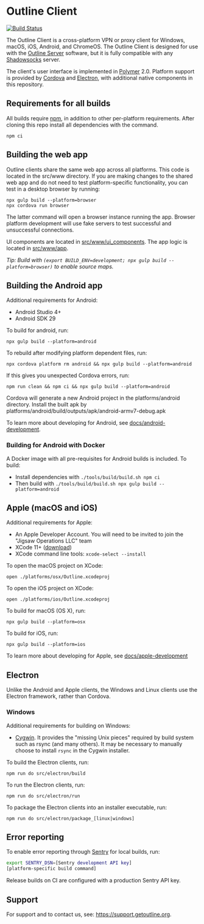 # Outline Client
[![Build Status](https://travis-ci.org/Jigsaw-Code/outline-client.svg?branch=master)](https://travis-ci.org/Jigsaw-Code/outline-client)

The Outline Client is a cross-platform VPN or proxy client for Windows, macOS, iOS, Android, and ChromeOS.  The Outline Client is designed for use with the [Outline Server](https://github.com/Jigsaw-Code/outline-server) software, but it is fully compatible with any [Shadowsocks](https://shadowsocks.org/) server.

The client's user interface is implemented in [Polymer](https://www.polymer-project.org/) 2.0.  Platform support is provided by [Cordova](https://cordova.apache.org/) and [Electron](https://electronjs.org/), with additional native components in this repository.

## Requirements for all builds

All builds require [npm](https://docs.npmjs.com/downloading-and-installing-node-js-and-npm), in addition to other per-platform requirements. After cloning this repo install all dependencies with the command.

    npm ci

## Building the web app

Outline clients share the same web app across all platforms. This code is located in the src/www directory. If you are making changes to the shared web app and do not need to test platform-specific functionality, you can test in a desktop browser by running:

    npx gulp build --platform=browser
    npx cordova run browser

The latter command will open a browser instance running the app. Browser platform development will use fake servers to test successful and unsuccessful connections.

UI components are located in [src/www/ui_components](src/www/ui_components). The app logic is located in [src/www/app](src/www/app).

*Tip: Build with `(export BUILD_ENV=development; npx gulp build --platform=browser)` to enable source maps.*

## Building the Android app

Additional requirements for Android:

* Android Studio 4+
* Android SDK 29

To build for android, run:

    npx gulp build --platform=android

To rebuild after modifying platform dependent files, run:

    npx cordova platform rm android && npx gulp build --platform=android

If this gives you unexpected Cordova errors, run:

    npm run clean && npm ci && npx gulp build --platform=android

Cordova will generate a new Android project in the platforms/android directory.  Install the built apk by  platforms/android/build/outputs/apk/android-armv7-debug.apk

To learn more about developing for Android, see [docs/android-development](docs/android-development.md).

### Building for Android with Docker

A Docker image with all pre-requisites for Android builds is included.  To build:

* Install dependencies with `./tools/build/build.sh npm ci`
* Then build with `./tools/build/build.sh npx gulp build --platform=android`
  
## Apple (macOS and iOS)

Additional requirements for Apple:

* An Apple Developer Account.  You will need to be invited to join the "Jigsaw Operations LLC" team
* XCode 11+ ([download](https://developer.apple.com/xcode/))
* XCode command line tools: `xcode-select --install`


To open the macOS project on XCode:
```
open ./platforms/osx/Outline.xcodeproj
```

To open the iOS project on XCode:
```
open ./platforms/ios/Outline.xcodeproj
```

To build for macOS (OS X), run:
```
npx gulp build --platform=osx
```

To build for iOS, run:
```
npx gulp build --platform=ios
```

To learn more about developing for Apple, see [docs/apple-development](docs/apple-development.md)


## Electron

Unlike the Android and Apple clients, the Windows and Linux clients use the Electron framework, rather than Cordova.

### Windows

Additional requirements for building on Windows:

* [Cygwin](https://cygwin.com/install.html). It provides the "missing Unix pieces" required by build system such as rsync (and many others).  It may be necessary to manually choose to install `rsync` in the Cygwin installer.

To build the Electron clients, run:

    npm run do src/electron/build

To run the Electron clients, run:

    npm run do src/electron/run

To package the Electron clients into an installer executable, run:

    npm run do src/electron/package_[linux|windows]


## Error reporting

To enable error reporting through [Sentry](https://sentry.io/) for local builds, run:
``` bash
export SENTRY_DSN=[Sentry development API key]
[platform-specific build command]
```
Release builds on CI are configured with a production Sentry API key.

## Support

For support and to contact us, see: https://support.getoutline.org.  

